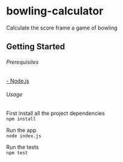 # bowling-calculator
Calculate the score frame a game of bowling

## Getting Started
###### Prerequisites
[- Node.js](https://nodejs.org/en/)

###### Usage
First install all the project dependencies  
`npm install`  

Run the app  
`node index.js`  

Run the tests  
`npm test`
